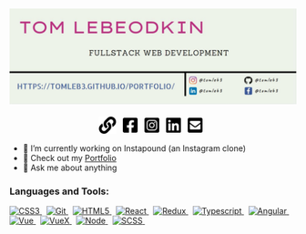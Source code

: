 ## [![tom lebeodkins's header](imgs/banner.JPG)](https://tomleb3.github.io/portfolio/)

<p align="center">
<a href="https://tomleb3.github.io/portfolio/"><img height="30" src="imgs/link-solid.svg"></a>&nbsp;&nbsp;
<a href="https://facebook.com/tomleb3"><img height="30" src="imgs/facebook-square-brands.svg"></a>&nbsp;&nbsp;
<a href="https://instagram.com/tomleb3"><img height="30" src="imgs/instagram-square-brands.svg"></a>&nbsp;&nbsp;
<a href="https://linkedin.com/in/tomleb3/"><img height="30" src="imgs/linkedin-brands.svg"></a>&nbsp;&nbsp;
<a href="mailto:tomleb3@gmail.com"><img height="30" src="imgs/envelope-square-solid.svg"></a>&nbsp;&nbsp;
</p>

- 🔭 I’m currently working on Instapound (an Instagram clone)
- 📖 Check out my [Portfolio](https://tomleb3.github.io/portfolio/)
- 💬 Ask me about anything

<h3 align="left">Languages and Tools:</h3>
<p align="left">
  <a href="https://www.w3schools.com/css/" target="_blank">
    <img src="https://cdn4.iconfinder.com/data/icons/social-media-logos-6/512/121-css3-512.png" alt="CSS3" width="40" height="40"/>
  </a>&nbsp;
  <a href="https://git-scm.com/" target="_blank">
    <img src="https://www.vectorlogo.zone/logos/git-scm/git-scm-icon.svg" alt="Git" width="40" height="40"/>
  </a>&nbsp;
  <a href="https://www.w3.org/html/" target="_blank">
    <img src="https://www.vectorlogo.zone/logos/w3_html5/w3_html5-icon.svg" alt="HTML5" width="40" height="40"/>
  </a>&nbsp;
  <a href="https://reactjs.org/" target="_blank">
    <img src="https://www.vectorlogo.zone/logos/reactjs/reactjs-icon.svg" alt="React" width="40" height="40"/>
  </a>&nbsp;
  <a href="https://redux.js.org" target="_blank">
    <img src="https://everyday.codes/wp-content/uploads/2020/01/0-U2DmhXYumRyXH6X1.png" alt="Redux" width="40" height="40"/>
  </a>&nbsp;
  <a href="https://www.typescriptlang.org/" target="_blank">
    <img src="https://www.vectorlogo.zone/logos/typescriptlang/typescriptlang-icon.svg" alt="Typescript" width="40" height="40"/>
  </a>&nbsp;
  <a href="https://angular.io/" target="_blank">
    <img src="https://www.misterbit.co.il/angular-workshop/img/angularLogo.png" alt="Angular" width="40" height="40"/>
  </a>&nbsp;
  <a href="https://vuejs.org/" target="_blank">
    <img src="https://files.readme.io/fd2b05d-vue-logo.png" alt="Vue" width="40" height="40"/>
  </a>&nbsp;
  <a href="https://vuex.vuejs.org/" target="_blank">
    <img src="https://user-images.githubusercontent.com/7110136/29002857-9e802f08-7ab4-11e7-9c31-604b5d0d0c19.png" alt="VueX" width="40" height="40"/>
  </a>&nbsp;
  <a href="https://nodejs.org/" target="_blank">
        <img src="https://pluralsight2.imgix.net/paths/images/nodejs-45adbe594d.png" alt="Node" width="40" height="40"/>
  </a>&nbsp;
  <a href="https://sass-lang.com/" target="_blank">
    <img src="https://miro.medium.com/max/512/1*9U1toerFxB8aiFRreLxEUQ.png" alt="SCSS" width="40" height="40"/>
  </a>&nbsp;
</p>
